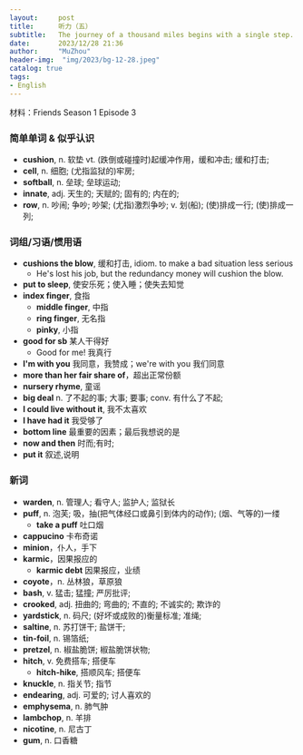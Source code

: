 ```yaml
---
layout:     post
title:      听力（五）
subtitle:   The journey of a thousand miles begins with a single step.
date:       2023/12/28 21:36
author:     "MuZhou"
header-img:  "img/2023/bg-12-28.jpeg"
catalog: true
tags:
- English
---
```

材料：Friends Season 1 Episode 3

### 简单单词 & 似乎认识
- **cushion**, n. 软垫 vt. (跌倒或碰撞时)起缓冲作用，缓和冲击; 缓和打击;
- **cell**, n. 细胞; (尤指监狱的)牢房;
- **softball**, n. 垒球; 垒球运动;
- **innate**, adj. 天生的; 天赋的; 固有的; 内在的;
- **row**, n. 吵闹; 争吵; 吵架; (尤指)激烈争吵; v. 划(船); (使)排成一行; (使)排成一列;

### 词组/习语/惯用语
- **cushions the blow**, 缓和打击, idiom. to make a bad situation less serious
  -  He's lost his job, but the redundancy money will cushion the blow. 
- **put to sleep**, 使安乐死；使入睡；使失去知觉
- **index finger**, 食指
  - **middle finger**, 中指
  - **ring finger**, 无名指
  - **pinky**, 小指
- **good for sb** 某人干得好
  - Good for me! 我真行
- **I'm with you** 我同意，我赞成；we're with you 我们同意
- **more than her fair share of**，超出正常份额
- **nursery rhyme**, 童谣
- **big deal** n. 了不起的事; 大事; 要事; conv. 有什么了不起;
- **I could live without it**, 我不太喜欢
- **I have had it** 我受够了
- **bottom line** 最重要的因素；最后我想说的是
- **now and then** 时而;有时;
- **put it** 叙述,说明

### 新词
- **warden**, n. 管理人; 看守人; 监护人; 监狱长 
- **puff**, n. 泡芙; 吸，抽(把气体经口或鼻引到体内的动作); (烟、气等的)一缕
  - **take a puff** 吐口烟
- **cappucino** 卡布奇诺
- **minion**，仆人，手下
- **karmic**，因果报应的
  - **karmic debt** 因果报应，业绩
- **coyote**，n. 丛林狼，草原狼
- **bash**, v. 猛击; 猛撞; 严厉批评;
- **crooked**,  adj. 扭曲的; 弯曲的; 不直的; 不诚实的; 欺诈的
- **yardstick**, n. 码尺; (好坏或成败的)衡量标准; 准绳;
- **saltine**, n. 苏打饼干; 盐饼干;
- **tin-foil**, n. 锡箔纸;
- **pretzel**, n. 椒盐脆饼; 椒盐脆饼状物;
- **hitch**, v. 免费搭车; 搭便车
  - **hitch-hike**, 搭顺风车; 搭便车
- **knuckle**, n. 指关节; 指节
- **endearing**, adj. 可爱的; 讨人喜欢的
- **emphysema**, n. 肺气肿
- **lambchop**, n. 羊排
- **nicotine**, n. 尼古丁
- **gum**, n. 口香糖
